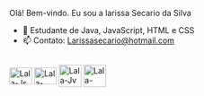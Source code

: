 Olá! Bem-vindo. Eu sou a larissa Secario da Silva

- 🌱 Estudante de Java, JavaScript, HTML e CSS 
- 📫 Contato: Larissasecario@hotmail.com
##
<div>

  <img align="center" alt="Lala-Js" height="30" width="40" src="https://cdn.jsdelivr.net/gh/devicons/devicon/icons/javascript/javascript-original.svg"/>
  <img align="center" alt="Lala-html" height="30" width="40"  src="https://cdn.jsdelivr.net/gh/devicons/devicon/icons/python/python-original.svg"/>
   <img align="center" alt="Lala-Jv" height="40" width="40" src="https://cdn.jsdelivr.net/gh/devicons/devicon/icons/java/java-original.svg"/>
  <img align="center" alt="Lala-mysql" height="40" width="40" src= "https://cdn.jsdelivr.net/gh/devicons/devicon/icons/mysql/mysql-original.svg"/>
  

</div>
